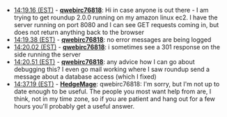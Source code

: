 * <a href="#14:19.16" id="14:19.16">14:19.16 (EST)</a> - __[qwebirc76818](https://github.com/qwebirc76818)__: Hi in case anyone is out there - I am trying to get roundup 2.0.0 running on my amazon linux ec2. I have the server running on port 8080 and I can see GET requests coming in, but does not return anything back to the browser
* <a href="#14:19.38" id="14:19.38">14:19.38 (EST)</a> - __[qwebirc76818](https://github.com/qwebirc76818)__: no error messages are being logged
* <a href="#14:20.02" id="14:20.02">14:20.02 (EST)</a> - __[qwebirc76818](https://github.com/qwebirc76818)__: i sometimes see a 301 response  on the side running the server
* <a href="#14:20.51" id="14:20.51">14:20.51 (EST)</a> - __[qwebirc76818](https://github.com/qwebirc76818)__: any advice how I can go about debugging this? I even go mail working where I saw roundup send a message about a database access (which I fixed)
* <a href="#14:37.19" id="14:37.19">14:37.19 (EST)</a> - __[HedgeMage](https://github.com/HedgeMage)__: qwebirc76818: I'm sorry, but I'm not up to date enough to be useful.  The people you most want help from are, I think, not in my time zone, so if you are patient and hang out for a few hours you'll probably get a useful answer.
